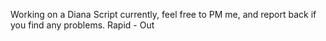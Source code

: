 Working on a Diana Script currently, feel free to PM me, and report back if you find any problems.
Rapid - Out
